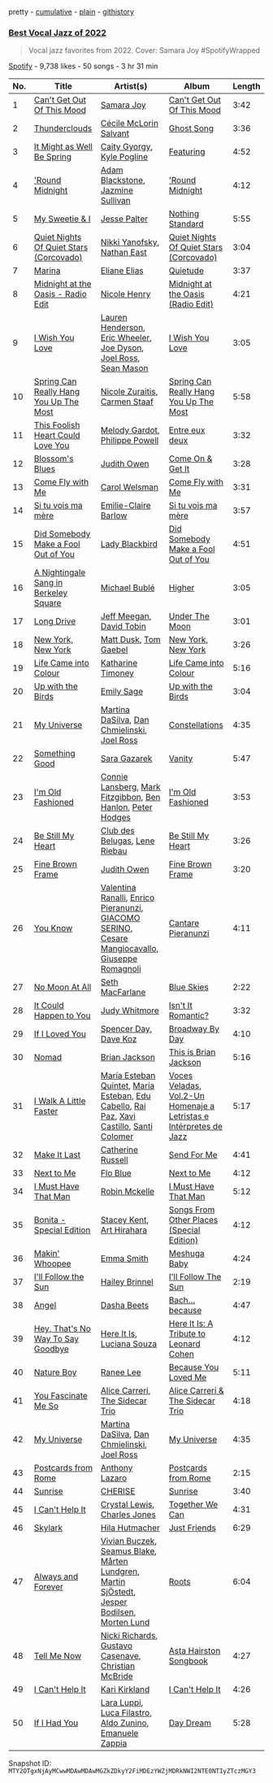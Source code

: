 pretty - [cumulative](/playlists/cumulative/37i9dQZF1DX4ieBny4Vpgk.md) - [plain](/playlists/plain/37i9dQZF1DX4ieBny4Vpgk) - [githistory](https://github.githistory.xyz/mackorone/spotify-playlist-archive/blob/main/playlists/plain/37i9dQZF1DX4ieBny4Vpgk)

### [Best Vocal Jazz of 2022](https://open.spotify.com/playlist/37i9dQZF1DX4ieBny4Vpgk)

> Vocal jazz favorites from 2022\. Cover: Samara Joy \#SpotifyWrapped

[Spotify](https://open.spotify.com/user/spotify) - 9,738 likes - 50 songs - 3 hr 31 min

| No. | Title | Artist(s) | Album | Length |
|---|---|---|---|---|
| 1 | [Can't Get Out Of This Mood](https://open.spotify.com/track/0uEy5F2mkuapZBLYHpxG7K) | [Samara Joy](https://open.spotify.com/artist/5LkbTSqXfMBjFSGi9LOGjq) | [Can't Get Out Of This Mood](https://open.spotify.com/album/3EZm9GEXCyc7RV3JtYCDTy) | 3:42 |
| 2 | [Thunderclouds](https://open.spotify.com/track/4uskCkze8NPSFfYP8rsZ4T) | [Cécile McLorin Salvant](https://open.spotify.com/artist/6PkSULcbxFKkxdgrmPGAvn) | [Ghost Song](https://open.spotify.com/album/69TYdq2UOhXr1OpIN9kdwJ) | 3:36 |
| 3 | [It Might as Well Be Spring](https://open.spotify.com/track/6xzQ9phLCPuT5vpi6zMVrk) | [Caity Gyorgy](https://open.spotify.com/artist/7MCpoKftSxsTCS8UBu1GFa), [Kyle Pogline](https://open.spotify.com/artist/0REkhjWkTuMhx8uvOKVZmH) | [Featuring](https://open.spotify.com/album/3kXZdr9VwvxkjKqpuut6Lg) | 4:52 |
| 4 | ['Round Midnight](https://open.spotify.com/track/6rlqNxNTuK3elWsYjc4psh) | [Adam Blackstone](https://open.spotify.com/artist/01qe6O86TULkQwNofn1zgs), [Jazmine Sullivan](https://open.spotify.com/artist/7gSjFKpVmDgC2MMsnN8CYq) | ['Round Midnight](https://open.spotify.com/album/0AP435mSKEb4jF8D34nfkM) | 4:12 |
| 5 | [My Sweetie & I](https://open.spotify.com/track/3AZjaZKBSLaTTqzSWMyGBg) | [Jesse Palter](https://open.spotify.com/artist/15niPHI5A8nGIJVP9XjXNX) | [Nothing Standard](https://open.spotify.com/album/6pPKvmWEDPEcEyGo3PSRXH) | 5:55 |
| 6 | [Quiet Nights Of Quiet Stars \(Corcovado\)](https://open.spotify.com/track/71fwujxrj8ThvYTArAscuH) | [Nikki Yanofsky](https://open.spotify.com/artist/1n02UdnML6G4wR162YsSRi), [Nathan East](https://open.spotify.com/artist/5XTyy46AbpxIhvs38nQekJ) | [Quiet Nights Of Quiet Stars \(Corcovado\)](https://open.spotify.com/album/3XEsqJB8H4SdOXD2ceOonl) | 3:04 |
| 7 | [Marina](https://open.spotify.com/track/6gevpgscwofUjTdGM0g6T9) | [Eliane Elias](https://open.spotify.com/artist/4qKIiUdFND09cgGOc5kfoR) | [Quietude](https://open.spotify.com/album/0SzEjiRsCBU2SWT0C6ydUs) | 3:37 |
| 8 | [Midnight at the Oasis \- Radio Edit](https://open.spotify.com/track/1GI9DcSiYadOTgU7bGIanB) | [Nicole Henry](https://open.spotify.com/artist/17lVE8O9nHn3WWc6Csy2Sn) | [Midnight at the Oasis \(Radio Edit\)](https://open.spotify.com/album/2w8hO8vjB2Ort4rSPCkAft) | 4:21 |
| 9 | [I Wish You Love](https://open.spotify.com/track/5eg751DjyXstfd7xwdHZ62) | [Lauren Henderson](https://open.spotify.com/artist/32l2cWGDfGIqFPxUAogD5l), [Eric Wheeler](https://open.spotify.com/artist/1TvIn0DgifSGnkJL6VTEF5), [Joe Dyson](https://open.spotify.com/artist/62eXeNUScwDhx0IsHwfxKS), [Joel Ross](https://open.spotify.com/artist/5OSxNS2UGq8dW38T57o78l), [Sean Mason](https://open.spotify.com/artist/1M58n49ePEbvVICvpKXB5Z) | [I Wish You Love](https://open.spotify.com/album/6jmvc0SSvjpUSDwuxsFrSY) | 3:05 |
| 10 | [Spring Can Really Hang You Up The Most](https://open.spotify.com/track/0NUb2Cl5fs58ZPuZBYXnj6) | [Nicole Zuraitis](https://open.spotify.com/artist/7G5hZmmEd71pbEqiBNWp8A), [Carmen Staaf](https://open.spotify.com/artist/2xr1royHsrxmyorwGs51V7) | [Spring Can Really Hang You Up The Most](https://open.spotify.com/album/7s5zoUP13Lzz1KT2NLXp6u) | 5:58 |
| 11 | [This Foolish Heart Could Love You](https://open.spotify.com/track/2WZyoaM70TLZ3k8RbhGC2o) | [Melody Gardot](https://open.spotify.com/artist/2P1puQXmG48EVLBrHbum1J), [Philippe Powell](https://open.spotify.com/artist/52SspApfOsCLlOO0GYnZHe) | [Entre eux deux](https://open.spotify.com/album/73n8nSybQyRr7MxUIi82K7) | 3:32 |
| 12 | [Blossom's Blues](https://open.spotify.com/track/50nxVCNnflGSKECsf4IN6V) | [Judith Owen](https://open.spotify.com/artist/7JJBBV4U990CO3PJrn3CIo) | [Come On & Get It](https://open.spotify.com/album/4dLNU3LLt6BudaiM2MYAwn) | 3:28 |
| 13 | [Come Fly with Me](https://open.spotify.com/track/6Yzl0fJuDnNsQA3I1VVSCP) | [Carol Welsman](https://open.spotify.com/artist/5nw4wMgfImhoebM0e2MzSR) | [Come Fly with Me](https://open.spotify.com/album/1a9XmKMYpi3XJAc626uqyY) | 3:31 |
| 14 | [Si tu vois ma mère](https://open.spotify.com/track/6KnkNyo795dy3IgMoC8YMe) | [Emilie\-Claire Barlow](https://open.spotify.com/artist/4doI7TR51c6DTaveTwpIkg) | [Si tu vois ma mère](https://open.spotify.com/album/3CPy3IZU5eNpduzy8AZoez) | 3:57 |
| 15 | [Did Somebody Make a Fool Out of You](https://open.spotify.com/track/3y5Z7sB8kKEuBI06G2fZcb) | [Lady Blackbird](https://open.spotify.com/artist/0CcvfJAMRa28MnCnujCdXQ) | [Did Somebody Make a Fool Out of You](https://open.spotify.com/album/5VvEOtmiR7TFEWp62vjPOs) | 4:51 |
| 16 | [A Nightingale Sang in Berkeley Square](https://open.spotify.com/track/1ugWQPtI7SNYDXqEwuEjVm) | [Michael Bublé](https://open.spotify.com/artist/1GxkXlMwML1oSg5eLPiAz3) | [Higher](https://open.spotify.com/album/6b6xEoiubMlgeGN6nrWM2V) | 3:05 |
| 17 | [Long Drive](https://open.spotify.com/track/21CZOvKYpDJgZtVMj0Cimt) | [Jeff Meegan](https://open.spotify.com/artist/2XS2MrkksPqxbs0jputTr8), [David Tobin](https://open.spotify.com/artist/4URqQyKF1NuIVmYiJtQIHb) | [Under The Moon](https://open.spotify.com/album/1rP8TyQfgQ6G6x2NwfoD0b) | 3:01 |
| 18 | [New York, New York](https://open.spotify.com/track/5HkL7aG5gOJqwe5BrOBeMa) | [Matt Dusk](https://open.spotify.com/artist/1UbA3tvm40VqUsiFlJaPCs), [Tom Gaebel](https://open.spotify.com/artist/4f9qROh62aqzZ3JLnoIry9) | [New York, New York](https://open.spotify.com/album/0sAEeaj1Ko2SYnL34d9fbW) | 3:26 |
| 19 | [Life Came into Colour](https://open.spotify.com/track/0fkyyAgPx7XuQXfkk8FnVD) | [Katharine Timoney](https://open.spotify.com/artist/2yWFqhoEprHiXcvLxnuNI7) | [Life Came into Colour](https://open.spotify.com/album/3t3qFGMm0AnYbNQpYuTuBv) | 5:16 |
| 20 | [Up with the Birds](https://open.spotify.com/track/3r0QFaAmjI2JhCsBCfUCQi) | [Emily Sage](https://open.spotify.com/artist/5VmTuE1qfSRDnjltjkNTWL) | [Up with the Birds](https://open.spotify.com/album/5MdbgV8IR3As5ztTK9r4ML) | 3:04 |
| 21 | [My Universe](https://open.spotify.com/track/4Cm4CKQCpa8DMijiUlkCh5) | [Martina DaSilva](https://open.spotify.com/artist/3AKEETcbRYtfGanQZjJ48F), [Dan Chmielinski](https://open.spotify.com/artist/2QNwUq3cOVzml72NbNmNkD), [Joel Ross](https://open.spotify.com/artist/5OSxNS2UGq8dW38T57o78l) | [Constellations](https://open.spotify.com/album/5yerq4aVYXvNv5M2fl2P9Y) | 4:35 |
| 22 | [Something Good](https://open.spotify.com/track/13tBNWKIqlZwijZ9rFFS13) | [Sara Gazarek](https://open.spotify.com/artist/7JAxSqDybAiZCDoqJ1R1fc) | [Vanity](https://open.spotify.com/album/7fYK538rcsifxsFge3ARvr) | 5:47 |
| 23 | [I'm Old Fashioned](https://open.spotify.com/track/7yrPfSmKX8q8y2DWgmmzOM) | [Connie Lansberg](https://open.spotify.com/artist/4qLq0MatI5KT1xG49JK84A), [Mark Fitzgibbon](https://open.spotify.com/artist/6pGS8ODz3Vpeg4b6XOj2jB), [Ben Hanlon](https://open.spotify.com/artist/5wmOjwX4DBUnoS9Qz9A1WY), [Peter Hodges](https://open.spotify.com/artist/6R24JW8eOgeuOMGkehKfYh) | [I'm Old Fashioned](https://open.spotify.com/album/1oCeIsGAXgN86yeEahuezu) | 3:53 |
| 24 | [Be Still My Heart](https://open.spotify.com/track/1VUNJqbGvsZKQEEx0lVVFH) | [Club des Belugas](https://open.spotify.com/artist/3ea1ZpptTqS5pwYYpQQVCo), [Lene Riebau](https://open.spotify.com/artist/22tKbWCOHQ8QnAD0SxN1Tw) | [Be Still My Heart](https://open.spotify.com/album/6p3iBqJ0owxMFKGsN0ytN4) | 3:26 |
| 25 | [Fine Brown Frame](https://open.spotify.com/track/6pYeOeWKMODk6lpyCfSiFN) | [Judith Owen](https://open.spotify.com/artist/7JJBBV4U990CO3PJrn3CIo) | [Fine Brown Frame](https://open.spotify.com/album/6nPUg45JLv3xKxAXVfeD6B) | 3:20 |
| 26 | [You Know](https://open.spotify.com/track/59o8bFVlsoE39rbuaxUY4U) | [Valentina Ranalli](https://open.spotify.com/artist/2ESQP8n7proCRJRgAxzhzK), [Enrico Pieranunzi](https://open.spotify.com/artist/5vACdMa2kY7jHnlJwqYRKP), [GIACOMO SERINO](https://open.spotify.com/artist/5P6GASLyZpxTAUHrixh3C3), [Cesare Mangiocavallo](https://open.spotify.com/artist/0bvOqAM4T7bvH2pzfiRx8b), [Giuseppe Romagnoli](https://open.spotify.com/artist/6sF2CAI4RkNd7czhFYRm9L) | [Cantare Pieranunzi](https://open.spotify.com/album/5gZQsyFV01xEKHeRCtEhJQ) | 4:11 |
| 27 | [No Moon At All](https://open.spotify.com/track/036aHtB4zEPGQu0XmR4B1w) | [Seth MacFarlane](https://open.spotify.com/artist/79D4dipwR6scV8AN3dm7gW) | [Blue Skies](https://open.spotify.com/album/0sZ66FzxugWumHwU97CVum) | 2:22 |
| 28 | [It Could Happen to You](https://open.spotify.com/track/2UxaphhSjpiZTCWXS59ZeM) | [Judy Whitmore](https://open.spotify.com/artist/2gzKEkaudJ2BTHE3o68se5) | [Isn't It Romantic?](https://open.spotify.com/album/3pizrquomee0WmQEuksn08) | 3:32 |
| 29 | [If I Loved You](https://open.spotify.com/track/6mMaZQLLPCMxOWhTjBpRkW) | [Spencer Day](https://open.spotify.com/artist/0vzxJvDfnwbniaBt97Ylw6), [Dave Koz](https://open.spotify.com/artist/0ZcJXldoq09BRIMl0Qh1Vm) | [Broadway By Day](https://open.spotify.com/album/77MPiMeWIQnfeISRi238o3) | 4:10 |
| 30 | [Nomad](https://open.spotify.com/track/35CE4sYV612sqeqNGVZ137) | [Brian Jackson](https://open.spotify.com/artist/2UXhlYaVdXWvO950p0wwrU) | [This is Brian Jackson](https://open.spotify.com/album/1rlkPahlfLs1UXIurs6PNy) | 5:16 |
| 31 | [I Walk A Little Faster](https://open.spotify.com/track/13IsFI2oDwC0CNR2hLAKeS) | [María Esteban Quintet](https://open.spotify.com/artist/2sZxjmgR2KmuFB54tvc9YY), [María Esteban](https://open.spotify.com/artist/2IGB5nA5VbGU7bKSoJMqMN), [Edu Cabello](https://open.spotify.com/artist/0THtNsDRswHw7gbFaPrVU9), [Rai Paz](https://open.spotify.com/artist/7fyYCDMJffGkMcoatNcKHk), [Xavi Castillo](https://open.spotify.com/artist/5dC65gJBz1D1xqPE4PnKDp), [Santi Colomer](https://open.spotify.com/artist/39eWTAyXJRsLxEvTjJPvwa) | [Voces Veladas, Vol.2\-Un Homenaje a Letristas e Intérpretes de Jazz](https://open.spotify.com/album/68Zzm6yDNA2CUBGA5rsjbe) | 5:17 |
| 32 | [Make It Last](https://open.spotify.com/track/4dSfTtZjVirCPoH45u2G9R) | [Catherine Russell](https://open.spotify.com/artist/7j46Sze6UWb7p41IqcYFAp) | [Send For Me](https://open.spotify.com/album/4Ey2JHKRLc0Qy03MvBuPiZ) | 4:41 |
| 33 | [Next to Me](https://open.spotify.com/track/7zhVCBnlJu0HSpULPSoOpB) | [Flo Blue](https://open.spotify.com/artist/26xMgiYGCqdjCitorf1MoF) | [Next to Me](https://open.spotify.com/album/3MIbD4YIed4Yt1hrHq5zqU) | 4:12 |
| 34 | [I Must Have That Man](https://open.spotify.com/track/3mbdUnczHqdFQ0PSui94o3) | [Robin Mckelle](https://open.spotify.com/artist/1HExVl6jUdYXFYmB6GoKDV) | [I Must Have That Man](https://open.spotify.com/album/64vyKhXh4mnerSTAuEPsl4) | 5:12 |
| 35 | [Bonita \- Special Edition](https://open.spotify.com/track/2tfYHSW4tSX38ng3GLiv0H) | [Stacey Kent](https://open.spotify.com/artist/03EYBMnqSchCMp5D9qmFXi), [Art Hirahara](https://open.spotify.com/artist/408lP4P33XEirDvYHxq8Ib) | [Songs From Other Places \(Special Edition\)](https://open.spotify.com/album/4HZ7gRidkAp1iL8qDgtJy1) | 4:12 |
| 36 | [Makin' Whoopee](https://open.spotify.com/track/04rcEAa4UW7Wn8fRwIEWZt) | [Emma Smith](https://open.spotify.com/artist/6Kcax12zGyJGkuEYRcidcm) | [Meshuga Baby](https://open.spotify.com/album/5z86H0ClvGTNehrhbmqiDx) | 4:24 |
| 37 | [I'll Follow the Sun](https://open.spotify.com/track/1bktB5CagQYfxL5YO3OctN) | [Hailey Brinnel](https://open.spotify.com/artist/7DnJOqsOYzilcgi4gGQd3d) | [I'll Follow The Sun](https://open.spotify.com/album/0UolljxEJxx4l5cDvEoqNE) | 2:19 |
| 38 | [Angel](https://open.spotify.com/track/4Kei4g4sr9fUWy7nhPN6hx) | [Dasha Beets](https://open.spotify.com/artist/5c74V4G4hH40lxp93rE9Xh) | [Bach…because](https://open.spotify.com/album/0d7q0bfcEDPcyk3NegqNsN) | 4:47 |
| 39 | [Hey, That's No Way To Say Goodbye](https://open.spotify.com/track/3hYpCh0PFTvXBLmtFs5E6Y) | [Here It Is](https://open.spotify.com/artist/1QtALu1sicFWJUIkm4fABw), [Luciana Souza](https://open.spotify.com/artist/0cv8X9QNT0s3OHfVVeNWkM) | [Here It Is: A Tribute to Leonard Cohen](https://open.spotify.com/album/7dcCXRBgb3p86KCg4ZUTff) | 4:12 |
| 40 | [Nature Boy](https://open.spotify.com/track/7BAgzRvbqv6GxOdqZCuYXu) | [Ranee Lee](https://open.spotify.com/artist/3G8y9C5n1gfzBzha69Ca1G) | [Because You Loved Me](https://open.spotify.com/album/1Dw40NInWsdiaeMExxBhuS) | 5:11 |
| 41 | [You Fascinate Me So](https://open.spotify.com/track/4U4GeHxfnBnVFEUINkrfZn) | [Alice Carreri](https://open.spotify.com/artist/2qErnWAGdPnpxE1GmQjloh), [The Sidecar Trio](https://open.spotify.com/artist/2wOhxGipTeYeM9FcbjbF0A) | [Alice Carreri & The Sidecar Trio](https://open.spotify.com/album/3xBomY6Gc4o0LG0wvssp4V) | 4:18 |
| 42 | [My Universe](https://open.spotify.com/track/4dKzjrbS7DdtYYOJWmrupL) | [Martina DaSilva](https://open.spotify.com/artist/3AKEETcbRYtfGanQZjJ48F), [Dan Chmielinski](https://open.spotify.com/artist/2QNwUq3cOVzml72NbNmNkD), [Joel Ross](https://open.spotify.com/artist/5OSxNS2UGq8dW38T57o78l) | [My Universe](https://open.spotify.com/album/29SORe1JXLAFFzr1QsqtwX) | 4:35 |
| 43 | [Postcards from Rome](https://open.spotify.com/track/4rSmfAclQdk1yKjwxXLtMQ) | [Anthony Lazaro](https://open.spotify.com/artist/4eMIZNb3qBMQXkfwCaA31H) | [Postcards from Rome](https://open.spotify.com/album/1qLqMbPRWYzAnayDAPrgP1) | 2:15 |
| 44 | [Sunrise](https://open.spotify.com/track/60EiB2sz5mqvRiDvDb0ucZ) | [CHERISE](https://open.spotify.com/artist/36J979CZNAI4GsrElYFUOC) | [Sunrise](https://open.spotify.com/album/3xbjnXESasgtICbl418mje) | 3:40 |
| 45 | [I Can't Help It](https://open.spotify.com/track/7LYtCiAWAsmgeb3q8GJWTn) | [Crystal Lewis](https://open.spotify.com/artist/0jpeXX8CClo6hxCOAzyAKf), [Charles Jones](https://open.spotify.com/artist/54SLl07eCSMFL8u2H3MwKl) | [Together We Can](https://open.spotify.com/album/2xvrl0QVwmjsUZAEtL1f0d) | 4:31 |
| 46 | [Skylark](https://open.spotify.com/track/5CYD74nAnkF99ykO3npx2g) | [Hila Hutmacher](https://open.spotify.com/artist/0jMVNWZAjSmbQffwsfrBtW) | [Just Friends](https://open.spotify.com/album/1cDB19llZ9d3TrdU2hRl2M) | 6:29 |
| 47 | [Always and Forever](https://open.spotify.com/track/5BEpDnyCvBkKhizH1xrtzX) | [Vivian Buczek](https://open.spotify.com/artist/7pvJqc7hW0HQjoa89jfDPq), [Seamus Blake](https://open.spotify.com/artist/5tGDXwaO3qq4w9mAhZHwZY), [Mårten Lundgren](https://open.spotify.com/artist/0SnwpOHFkjrgXRZ0QBRfUU), [Martin SjÖstedt](https://open.spotify.com/artist/6bdkZsFJke5IhwIe7MEK8Y), [Jesper Bodilsen](https://open.spotify.com/artist/1rWaPwUXLx3KlTmOcO66L2), [Morten Lund](https://open.spotify.com/artist/44ioweuAw5P80TwfcibcpP) | [Roots](https://open.spotify.com/album/7ACxyKjhzgOkPDU95nIOdP) | 6:04 |
| 48 | [Tell Me Now](https://open.spotify.com/track/6TUOxU9g4ePCHnzYOfWSJs) | [Nicki Richards](https://open.spotify.com/artist/2cEBjGdze7R6fxaRtfnM9L), [Gustavo Casenave](https://open.spotify.com/artist/0hxq5ox7ApLGmfkLZC34wK), [Christian McBride](https://open.spotify.com/artist/5ACxPOI9gR3l0cyy2dvkHv) | [Asta Hairston Songbook](https://open.spotify.com/album/7sleoEtFgrxfK1EBCjWldG) | 4:27 |
| 49 | [I Can't Help It](https://open.spotify.com/track/1gVJYBIGO5zEKPa40MA1WK) | [Kari Kirkland](https://open.spotify.com/artist/7Jeb6sMs1pOvVXeugcoNeU) | [I Can't Help It](https://open.spotify.com/album/334Lx9ZWSuv3zc0YHyQ0db) | 4:26 |
| 50 | [If I Had You](https://open.spotify.com/track/6htL8eAdOScorA0ooaoL5k) | [Lara Luppi](https://open.spotify.com/artist/0TMpMNYlHlLT6Ey6BjcklA), [Luca Filastro](https://open.spotify.com/artist/7bRZhdSt3rftBwfmQRe5zR), [Aldo Zunino](https://open.spotify.com/artist/2ZQKolsIe5WgidiDRxLsCr), [Emanuele Zappia](https://open.spotify.com/artist/0yx2tQrSKPmyeVV1D82i6D) | [Day Dream](https://open.spotify.com/album/0IGv0S7wFk9QnyvMA0bIK2) | 5:28 |

Snapshot ID: `MTY2OTgxNjAyMCwwMDAwMDAwMGZkZDkyY2FiMDEzYWZjMDRkNWI2NTE0NTIyZTczMGY3`

